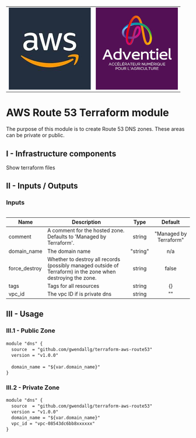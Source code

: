   <table>
    <tr>
      <td style="text-align: center; vertical-align: middle;"><img src="_docs/logo_aws.jpg"/></td>
      <td style="text-align: center; vertical-align: middle;"><img src="_docs/logo_adv.jpg"/></td>
    </tr> 
  <table>

# AWS Route 53 Terraform module

The purpose of this module is to create Route 53 DNS zones.
These areas can be private or public.

## I - Infrastructure components 

Show terraform files

## II - Inputs / Outputs

### Inputs

| Name | Description | Type | Default |
|------|-------------|:----:|:-----:|
| comment | A comment for the hosted zone. Defaults to 'Managed by Terraform'. | string | "Managed by Terraform" |
| domain\_name | The domain name | "string" | n/a |
| force\_destroy | Whether to destroy all records (possibly managed outside of Terraform) in the zone when destroying the zone. | string | false |
| tags | Tags for all resources | string | {} |
| vpc\_id | The vpc ID if is private dns | string | "" |

## III - Usage

### III.1 - Public Zone

`````
module "dns" {
  source  = "github.com/gwendallg/terraform-aws-route53"
  version = "v1.0.0"

  domain_name = "${var.domain_name}"
}
`````

### III.2 - Private Zone

`````
module "dns" {
  source  = "github.com/gwendallg/terraform-aws-route53"
  version = "v1.0.0"
  domain_name = "${var.domain_name}"
  vpc_id = "vpc-08543dc6bb8xxxxxx"
}
`````